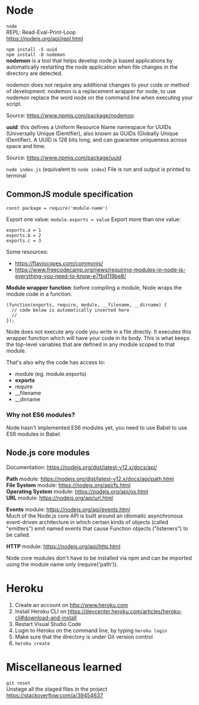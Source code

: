 # Node

`node`  
REPL: Read-Eval-Print-Loop  
https://nodejs.org/api/repl.html

`npm install -S uuid`  
`npm install -D nodemon`  
**nodemon** is a tool that helps develop node.js based applications by automatically restarting the node application when file changes in the directory are detected.

nodemon does not require any additional changes to your code or method of development. nodemon is a replacement wrapper for node, to use nodemon replace the word node on the command line when executing your script.

Source: https://www.npmjs.com/package/nodemon

**uuid**: this defines a Uniform Resource Name namespace for
UUIDs (Universally Unique IDentifier), also known as GUIDs (Globally
Unique IDentifier). A UUID is 128 bits long, and can guarantee
uniqueness across space and time.

Source: https://www.npmjs.com/package/uuid

`node index.js` (equivalent to `node index`)
File is run and output is printed to terminal

## CommonJS module specification

`const package = require('module-name')`

Export one value: `module.exports = value`
Export more than one value:

```
exports.a = 1
exports.b = 2
exports.c = 3
```

Some resources:

- https://flaviocopes.com/commonjs/
- https://www.freecodecamp.org/news/requiring-modules-in-node-js-everything-you-need-to-know-e7fbd119be8/

**Module wrapper function**: before compiling a module, Node wraps the module code in a function.

```
(function(exports, require, module, __filename, __dirname) {
  // code below is automatically inserted here
  //
});
```

Node does not execute any code you write in a file directly. It executes this wrapper function which will have your code in its body. This is what keeps the top-level variables that are defined in any module scoped to that module.

That's also why the code has access to:

- module (eg. module.exports)
- **exports**
- require
- \_\_filename
- \_\_dirname

### Why not ES6 modules?

Node hasn't implemented ES6 modules yet, you need to use Babel to use ES6 modules in Babel.

## Node.js core modules

Documentation: https://nodejs.org/dist/latest-v12.x/docs/api/

**Path** module: https://nodejs.org/dist/latest-v12.x/docs/api/path.html  
**File System** module: https://nodejs.org/api/fs.html  
**Operating System** module: https://nodejs.org/api/os.html  
**URL** module: https://nodejs.org/api/url.html

**Events** module: https://nodejs.org/api/events.html  
Much of the Node.js core API is built around an idiomatic asynchronous event-driven architecture in which certain kinds of objects (called "emitters") emit named events that cause Function objects ("listeners") to be called.

**HTTP** module: https://nodejs.org/api/http.html

Node core modules don't have to be installed via npm and can be imported using the module name only (require('path')).

# Heroku

1. Create an account on http://www.heroku.com
2. Install Heroku CLI on https://devcenter.heroku.com/articles/heroku-cli#download-and-install
3. Restart Visual Studio Code
4. Login to Heroku on the command line, by typing `heroku login`
5. Make sure that the directory is under Git version control
6. `heroku create`

# Miscellaneous learned

`git reset`  
Unstage all the staged files in the project
https://stackoverflow.com/a/39454637
